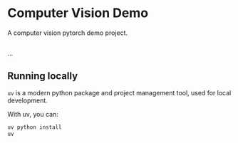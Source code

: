 # Computer Vision Demo

A computer vision pytorch demo project.

##

...

## Running locally

`uv` is a modern python package and project management tool, used for local development.

With uv, you can:

```sh
uv python install
uv 
```
